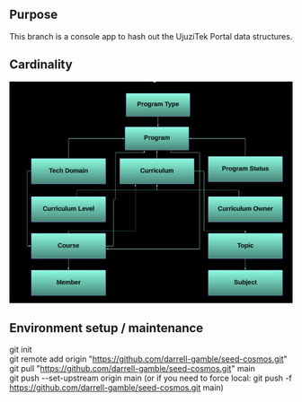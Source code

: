 
## Purpose
This branch is a console app to hash out the UjuziTek Portal data structures.

## Cardinality
![Alt text](<MarkdownImages/PortalERD.jpg>)

## Environment setup / maintenance
git init <br />
git remote add origin "https://github.com/darrell-gamble/seed-cosmos.git" <br />
git pull "https://github.com/darrell-gamble/seed-cosmos.git" main <br />
git push --set-upstream origin main (or if you need to force local:  git push -f https://github.com/darrell-gamble/seed-cosmos.git main)<br />
<br />


